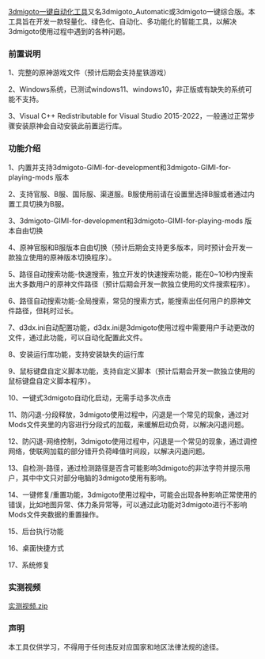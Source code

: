 [3dmigoto一键自动化工具](https://github.com/E5C8F/3dmigoto_automatic/)又名3dmigoto_Automatic或3dmigoto一键综合版。本工具旨在开发一款轻量化、绿色化、自动化、多功能化的智能工具，以解决3dmigoto使用过程中遇到的各种问题。

### 前置说明
1、完整的原神游戏文件（预计后期会支持星铁游戏）

2、Windows系统，已测试windows11、windows10，非正版或有缺失的系统可能不支持。

3、Visual C++ Redistributable for Visual Studio 2015-2022，一般通过正常步骤安装原神会自动安装此前置运行库。 

### 功能介绍

1、内置并支持3dmigoto-GIMI-for-development和3dmigoto-GIMI-for-playing-mods 版本                            

2、支持官服、B服、国际服、渠道服。B服使用前请在设置里选择B服或者通过内置工具切换为B服。

3、3dmigoto-GIMI-for-development和3dmigoto-GIMI-for-playing-mods 版本自由切换                               

4、原神官服和B服版本自由切换（预计后期会支持更多版本，同时预计会开发一款独立使用的原神版本切换程序）。

5、路径自动搜索功能-快速搜索，独立开发的快速搜索功能，能在0~10秒内搜索出大多数用户的原神文件路径（预计后期会开发一款独立使用的文件搜索程序）。

6、路径自动搜索功能-全局搜索，常见的搜索方式，能搜索出任何用户的原神文件路径，但耗时过长。

7、d3dx.ini自动配置功能，d3dx.ini是3dmigoto使用过程中需要用户手动更改的文件，通过此功能，可以自动化配置此文件。

8、安装运行库功能，支持安装缺失的运行库

9、鼠标键盘自定义脚本功能，支持自定义脚本（预计后期会开发一款独立使用的鼠标键盘自定义脚本程序）。

10、一键式3dmigoto自动化启动，无需手动多次点击

11、防闪退-分段释放，3dmigoto使用过程中，闪退是一个常见的现象，通过对Mods文件夹里的内容进行分段式的加载，来缓解启动负荷，以解决闪退问题。

12、防闪退-网络控制，3dmigoto使用过程中，闪退是一个常见的现象，通过调控网络，使联网加载的部分错开负荷峰值时间段，以解决闪退问题。

13、自检测-路径，通过检测路径是否含可能影响3dmigoto的非法字符并提示用户，其中中文只对部分电脑的3dmigoto使用有影响。

14、一键修复/重置功能，3dmigoto使用过程中，可能会出现各种影响正常使用的错误，比如地图异常、体力条异常等，可以通过此功能对3dmigoto进行不影响Mods文件夹数据的重置操作。

15、后台执行功能

16、桌面快捷方式

17、系统修复

### 实测视频

[实测视频.zip](https://github.com/E5C8F/3dmigoto_Automatic/files/15232876/default.zip)

### 声明
本工具仅供学习，不得用于任何违反对应国家和地区法律法规的途径。
